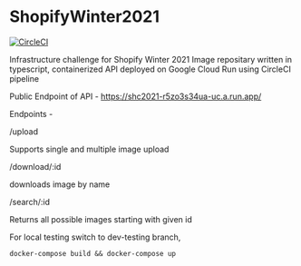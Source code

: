 # ShopifyWinter2021
[![CircleCI](https://circleci.com/gh/madhur4444/ShopifyWinter2021.svg?style=shield)](https://circleci.com/gh/madhur4444/ShopifyWinter2021)

Infrastructure challenge for Shopify Winter 2021
Image repositary written in typescript, containerized API deployed on Google Cloud Run using CircleCI pipeline

Public Endpoint of API - https://shc2021-r5zo3s34ua-uc.a.run.app/

Endpoints -

/upload

Supports single and multiple image upload

/download/:id

downloads image by name

/search/:id

Returns all possible images starting with given id

For local testing switch to dev-testing branch,

```
docker-compose build && docker-compose up
```

